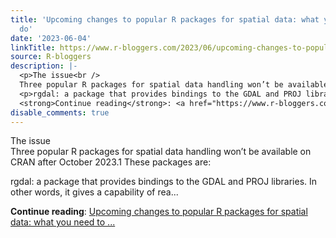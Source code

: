 ```yaml
---
title: 'Upcoming changes to popular R packages for spatial data: what you need to
  do'
date: '2023-06-04'
linkTitle: https://www.r-bloggers.com/2023/06/upcoming-changes-to-popular-r-packages-for-spatial-data-what-you-need-to-do/
source: R-bloggers
description: |-
  <p>The issue<br />
  Three popular R packages for spatial data handling won’t be available on CRAN after October 2023.1 These packages are:</p>
  <p>rgdal: a package that provides bindings to the GDAL and PROJ libraries. In other words, it gives a capability of rea...</p>
  <strong>Continue reading</strong>: <a href="https://www.r-bloggers.com/2023/06/upcoming-changes-to-popular-r-packages-for-spatial-data-what-you-need-to-do/">Upcoming changes to popular R packages for spatial data: what you need to ...
disable_comments: true
---
```

<p>The issue<br />
Three popular R packages for spatial data handling won’t be available on CRAN after October 2023.1 These packages are:</p>
<p>rgdal: a package that provides bindings to the GDAL and PROJ libraries. In other words, it gives a capability of rea...</p>
<strong>Continue reading</strong>: <a href="https://www.r-bloggers.com/2023/06/upcoming-changes-to-popular-r-packages-for-spatial-data-what-you-need-to-do/">Upcoming changes to popular R packages for spatial data: what you need to ...